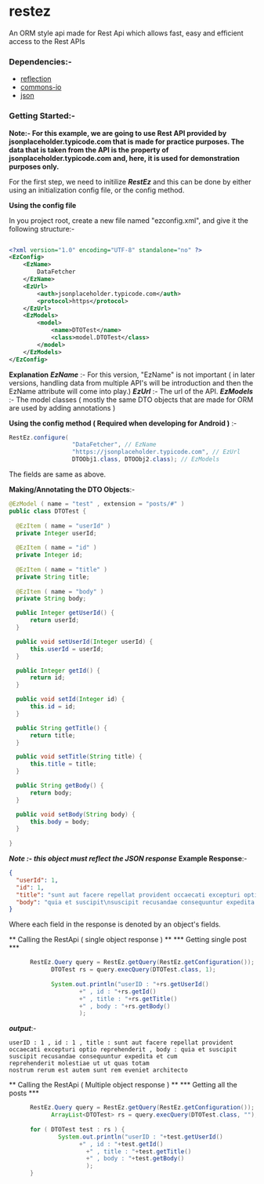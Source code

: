 # restez
An ORM style api made for Rest Api which allows fast, easy and efficient access to the Rest APIs

### Dependencies:-
* [reflection]( https://mvnrepository.com/artifact/org.reflections/reflections )
* [commons-io]( https://mvnrepository.com/artifact/commons-io/commons-io )
* [json]( https://mvnrepository.com/artifact/org.json/json/20160810 )

### Getting Started:-
 
 **Note:- For this example, we are going to use Rest API provided by jsonplaceholder.typicode.com that is made for
 practice purposes. The data that is taken from the API is the property of jsonplaceholder.typicode.com and, here, 
 it is used for demonstration purposes only.**
 
 For the first step, we need to initilize ***RestEz*** and this can be done by either using an 
 initialization config file, or the config method. 
  
  **Using the config file**
  
  In you project root, create a new file named "ezconfig.xml", and give it the following structure:-
  
  ```xml
  
  <?xml version="1.0" encoding="UTF-8" standalone="no" ?>
  <EzConfig>
	  <EzName>
		  DataFetcher
	  </EzName>
	  <EzUrl>
		  <auth>jsonplaceholder.typicode.com</auth>
		  <protocol>https</protocol>
	  </EzUrl>
	  <EzModels>
		  <model>
			  <name>DTOTest</name>
			  <class>model.DTOTest</class>
		  </model>
	  </EzModels>
  </EzConfig>
  
  ```
 
  **Explanation**
  ***EzName*** :- For this version, "EzName" is not important ( in later versions, handling data from 
                  multiple API's will be introduction and then the EzName attribute will come into play.)
  ***EzUrl*** :- The url of the API.
  ***EzModels*** :- The model classes ( mostly the same DTO objects that are made for ORM are used by adding annotations )
  
  **Using the config method ( Required when developing for Android )** :-
  ```java
  RestEz.configure(
					"DataFetcher", // EzName
					"https://jsonplaceholder.typicode.com", // EzUrl
					DTOObj1.class, DTOObj2.class); // EzModels
  ```
  
  The fields are same as above.
  
  **Making/Annotating the DTO Objects**:-
  
  ```java
  @EzModel ( name = "test" , extension = "posts/#" )
public class DTOTest {
	
	@EzItem ( name = "userId" )
	private Integer userId;
	
	@EzItem ( name = "id" )
	private Integer id;
	
	@EzItem ( name = "title" )
	private String title;
	
	@EzItem ( name = "body" )
	private String body;

	public Integer getUserId() {
		return userId;
	}

	public void setUserId(Integer userId) {
		this.userId = userId;
	}

	public Integer getId() {
		return id;
	}

	public void setId(Integer id) {
		this.id = id;
	}

	public String getTitle() {
		return title;
	}

	public void setTitle(String title) {
		this.title = title;
	}

	public String getBody() {
		return body;
	}

	public void setBody(String body) {
		this.body = body;
	}
	
}
```

***Note :- this object must reflect the JSON response***
**Example Response**:-
```JSON
{
  "userId": 1,
  "id": 1,
  "title": "sunt aut facere repellat provident occaecati excepturi optio reprehenderit",
  "body": "quia et suscipit\nsuscipit recusandae consequuntur expedita et cum\nreprehenderit molestiae ut ut quas totam\nnostrum rerum est autem sunt rem eveniet architecto"
}
```
Where each field in the response is denoted by an object's fields.

** Calling the RestApi ( single object response ) **
*** Getting single post ***
```Java
      RestEz.Query query = RestEz.getQuery(RestEz.getConfiguration());
			DTOTest rs = query.execQuery(DTOTest.class, 1);
			
			System.out.println("userID : "+rs.getUserId()
					+" , id : "+rs.getId()
					+" , title : "+rs.getTitle()
					+" , body : "+rs.getBody()
					);
```
***output***:-
```
userID : 1 , id : 1 , title : sunt aut facere repellat provident occaecati excepturi optio reprehenderit , body : quia et suscipit
suscipit recusandae consequuntur expedita et cum
reprehenderit molestiae ut ut quas totam
nostrum rerum est autem sunt rem eveniet architecto
```

** Calling the RestApi ( Multiple object response ) **
*** Getting all the posts ***
```java
      RestEz.Query query = RestEz.getQuery(RestEz.getConfiguration());
			ArrayList<DTOTest> rs = query.execQuery(DTOTest.class, "");
			
      for ( DTOTest test : rs ) {
			  System.out.println("userID : "+test.getUserId()
				  	+" , id : "+test.getId()
					  +" , title : "+test.getTitle()
					  +" , body : "+test.getBody()
					  );
      }
```

